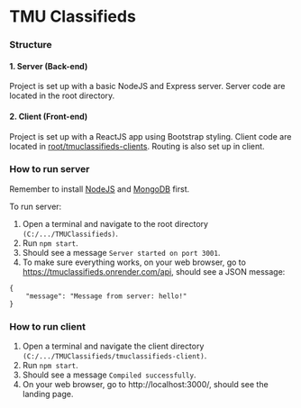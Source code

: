 # TMU Classifieds

<!-- TODO: Brief description here -->

### Structure

#### 1. Server (Back-end)

Project is set up with a basic NodeJS and Express server. Server code are located in the root directory.

#### 2. Client (Front-end)

Project is set up with a ReactJS app using Bootstrap styling. Client code are located in [root/tmuclassifieds-clients](https://github.com/CPS630W24-Group8/TMUClassifieds/tree/main/tmuclassifieds-client). Routing is also set up in client.

### How to run server

Remember to install [NodeJS](https://nodejs.org/en) and [MongoDB](https://www.mongodb.com/try/download/community) first.

To run server:

1. Open a terminal and navigate to the root directory `(C:/.../TMUClassifieds)`.
2. Run `npm start`.
3. Should see a message `Server started on port 3001`.
4. To make sure everything works, on your web browser, go to https://tmuclassifieds.onrender.com/api, should see a JSON message:
```
{
    "message": "Message from server: hello!"
}
```

### How to run client

1. Open a terminal and navigate the client directory `(C:/.../TMUClassifieds/tmuclassifieds-client)`.
2. Run `npm start`.
3. Should see a message `Compiled successfully`.
4. On your web browser, go to http://localhost:3000/, should see the landing page.